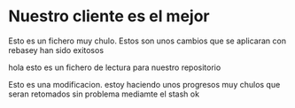 # Nuestro cliente es el mejor 

Esto es un fichero muy chulo. Estos son unos cambios que se aplicaran con rebasey han sido exitosos

hola esto es un fichero de lectura para nuestro repositorio

Esto es una modificacion. estoy haciendo unos progresos muy chulos que seran retomados sin problema mediamte el stash
ok

